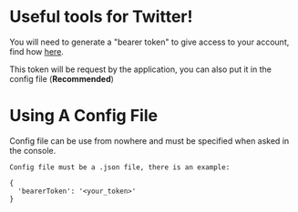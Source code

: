 # Useful tools for Twitter!

You will need to generate a "bearer token" to give access to your account, find how [here](https://developer.twitter.com/en/docs/authentication/oauth-2-0/bearer-tokens).

This token will be request by the application, you can also put it in the config file (**Recommended**)

# Using A Config File
Config file can be use from nowhere and must be specified when asked in the console.

``Config file must be a .json file, there is an example:``

```
{
  'bearerToken': '<your_token>'
}
```
